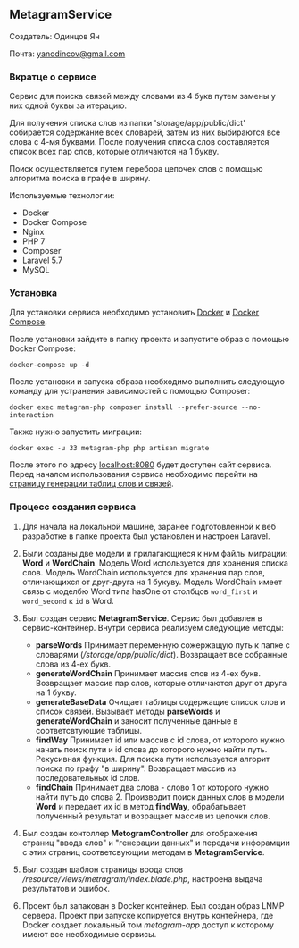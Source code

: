 ## MetagramService

Создатель: Одинцов Ян

Почта: yanodincov@gmail.com

### Вкратце о сервисе

Сервис для поиска связей между словами из 4 букв путем замены у них одной буквы за итерацию. 

Для получения списка слов из папки 'storage/app/public/dict' собирается содержание всех словарей, затем из них выбираются все слова с 4-мя буквами. После получения списка слов составляется список всех пар слов, которые отличаются на 1 букву.

Поиск осуществляется путем перебора цепочек слов с помощью алгоритма поиска в графе в ширину.

Используемые технологии:
+ Docker
+ Docker Compose
+ Nginx
+ PHP 7
+ Composer
+ Laravel 5.7
+ MySQL

### Установка

Для установки сервиса необходимо установить [Docker](https://docs.docker.com/v17.12/install/#server) и [Docker Compose](https://docs.docker.com/compose/install/).

После установки зайдите в папку проекта и запустите образ с помощью Docker Compose:
      
    docker-compose up -d

После установки и запуска образа необходимо выполнить следующую команду для устранения зависимостей с помощью Composer:
    
    docker exec metagram-php composer install --prefer-source --no-interaction

Также нужно запустить миграции:

    docker exec -u 33 metagram-php php artisan migrate

После этого по адресу [localhost:8080](http://127.0.0.1:8080) будет доступен сайт сервиса. Перед началом использования сервиса необходимо перейти на [страницу генерации таблиц слов и связей](http://127.0.0.1:8080/generate).

### Процесс создания сервиса

1. Для начала на локальной машине, заранее подготовленной к веб разработке в папке проекта был установлен и настроен Laravel.

2. Были созданы две модели и прилагающиеся к ним файлы миграции: **Word** и **WordChain**. Модель Word используется для хранения списка слов. Модель WordChain используется для хранения пар слов, отличающихся от друг-друга на 1 букуву. Модель WordChain имеет связь с моделбю Word типа hasOne от столбцов `word_first` и `word_second` к `id` в Word.

3. Был создан сервис **MetagramService**. Сервис был добавлен в сервис-контейнер. Внутри сервиса реализуем следующие методы:
	+ **parseWords** Принимает переменную сожержащую путь к папке с словарями (*/storage/app/public/dict*). Возвращает все собранные слова из 4-ех букв.
	+ **generateWordChain** Принимает массив слов из 4-ех букв. Возвращает массив пар слов, которые отличаются друг от друга на 1 букву.
	+ **generateBaseData** Очищает таблицы  содержащие список слов и список связей. Вызывает методы **parseWords** и **generateWordChain** и заносит полученные данные в соответсвтующие таблицы.
	+ **findWay** Принимает id или массив с id слова, от которого нужно начать поиск пути и id слова до которого нужно найти путь. Рекусивная функция. Для поиска пути используется алгорит поиска по графу "в ширину". Возвращает массив из последовательных id слов.
	+ **findChain** Принимает два слова - слово 1 от которого нужно найти путь до слова 2. Производит поиск данных слов в модели **Word** и передает их id в метод **findWay**, обрабатывает полученный результат и возращает массив из цепочки слов.
	
4. Был создан контоллер **MetogramController** для отображения страниц "ввода слов" и "генерации данных" и передачи инфорамции с этих страниц соответсвующим методам в **MetagramService**.

5. Был создан шаблон страницы воода слов */resource/views/metragram/index.blade.php*, настроена выдача результатов и ошибок.

6. Проект был запакован в Docker контейнер. Был создан образ LNMP сервера. Проект при запуске копируется внутрь контейнера, где Docker создает локальный том *metagram-app* доступ к которому имеют все необходимые сервисы.

